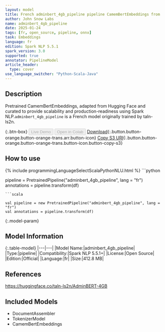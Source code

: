 ```yaml
---
layout: model
title: French adminbert_4gb_pipeline pipeline CamemBertEmbeddings from taln-ls2n
author: John Snow Labs
name: adminbert_4gb_pipeline
date: 2025-01-24
tags: [fr, open_source, pipeline, onnx]
task: Embeddings
language: fr
edition: Spark NLP 5.5.1
spark_version: 3.0
supported: true
annotator: PipelineModel
article_header:
  type: cover
use_language_switcher: "Python-Scala-Java"
---
```


## Description

Pretrained CamemBertEmbeddings, adapted from Hugging Face and curated to provide scalability and production-readiness using Spark NLP.`adminbert_4gb_pipeline` is a French model originally trained by taln-ls2n.

{:.btn-box}
<button class="button button-orange" disabled>Live Demo</button>
<button class="button button-orange" disabled>Open in Colab</button>
[Download](https://s3.amazonaws.com/auxdata.johnsnowlabs.com/public/models/adminbert_4gb_pipeline_fr_5.5.1_3.0_1737696840847.zip){:.button.button-orange.button-orange-trans.arr.button-icon}
[Copy S3 URI](s3://auxdata.johnsnowlabs.com/public/models/adminbert_4gb_pipeline_fr_5.5.1_3.0_1737696840847.zip){:.button.button-orange.button-orange-trans.button-icon.button-copy-s3}

## How to use



<div class="tabs-box" markdown="1">
{% include programmingLanguageSelectScalaPythonNLU.html %}
```python

pipeline = PretrainedPipeline("adminbert_4gb_pipeline", lang = "fr")
annotations =  pipeline.transform(df)   

```
```scala

val pipeline = new PretrainedPipeline("adminbert_4gb_pipeline", lang = "fr")
val annotations = pipeline.transform(df)

```
</div>

{:.model-param}
## Model Information

{:.table-model}
|---|---|
|Model Name:|adminbert_4gb_pipeline|
|Type:|pipeline|
|Compatibility:|Spark NLP 5.5.1+|
|License:|Open Source|
|Edition:|Official|
|Language:|fr|
|Size:|412.8 MB|

## References

https://huggingface.co/taln-ls2n/AdminBERT-4GB

## Included Models

- DocumentAssembler
- TokenizerModel
- CamemBertEmbeddings
